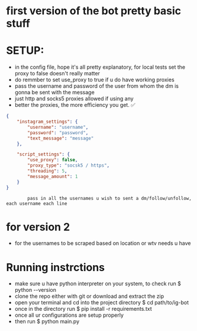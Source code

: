 
# first version of the bot pretty basic stuff

# SETUP:

- in the config file, hope it's all pretty explanatory, for local tests set the proxy to false doesn't really matter
- do remmber to set use_proxy to true if u do have working proxies
- pass the username and password of the user from whom the dm is gonna be sent with the message
- just http and socks5 proxies allowed if using any 
- better the proxies, the more efficiency you get. ✅ 
````json 
{
    "instagram_settings": {
        "username": "username",
        "password": "password",
        "text_message": "message"
    },

    "script_settings": {
        "use_proxy": false,
        "proxy_type": "socsk5 / https",
        "threading": 5,
        "message_amount": 1
    }
}

````

````usernames
        pass in all the usernames u wish to sent a dm/follow/unfollow, each username each line
````


# for version 2
- for the usernames to be scraped based on location or wtv needs u have



# Running instrctions
- make sure u have python interpreter on your system, to check run $ python --version
- clone the repo either with git or download and extract the zip
- open your terminal and cd into the project directory $ cd path/to/ig-bot
- once in the directory run $ pip install -r requirements.txt
- once all ur configurations are setup properly
- then run $ python main.py
